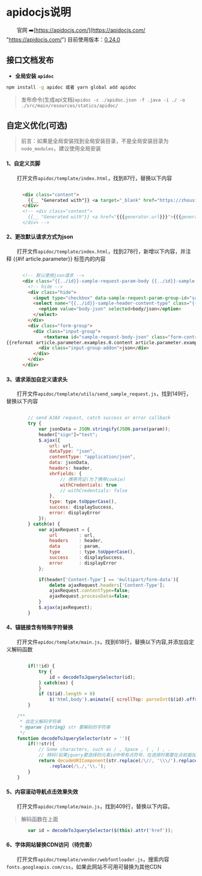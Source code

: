 # apidocjs说明

&emsp;&emsp;官网 ➡️[https://apidocjs.com/](https://apidocjs.com/ "https://apidocjs.com/") 目前使用版本：[0.24.0](https://www.npmjs.com/package/apidoc?activeTab=versions)

## 接口文档发布
- **全局安装 `apidoc`**
```bash
npm install -g apidoc 或者 yarn global add apidoc
```

> 发布命令(生成api文档)`apidoc -c ./apidoc.json -f .java -i ./ -o ./src/main/resources/statics/apidoc/`

## 自定义优化(可选)
> 前言：如果是全局安装找到全局安装目录，不是全局安装目录为`node_modules`，建议使用全局安装

#### 1、自定义页脚
&emsp;&emsp;打开文件`apidoc/template/index.html`，找到87行，替换以下内容

```html

      <div class="content">
        {{__ "Generated with"}} <a target="_blank" href="https://zhousiwei.gitee.io/ibooks/">試毅-思伟</a> @{{{generator.name}}} {{{generator.version}}} - {{{generator.time}}}
      </div>
      <!-- <div class="content">
        {{__ "Generated with"}} <a href="{{{generator.url}}}">{{{generator.name}}}</a> {{{generator.version}}} - {{{generator.time}}}
      </div> -->

```

#### 2、更改默认请求方式为json
&emsp;&emsp;打开文件`apidoc/template/index.html`，找到278行，新增以下内容，并注释
{{#if article.parameter}} 标签内的内容

```html

      <!-- 默认使用json请求 -->
      <div class="{{../id}}-sample-request-param-body {{../id}}-sample-header-content-type-body">
        <!-- hide -->
        <div class="hide">
          <input type="checkbox" data-sample-request-param-group-id="sample-request-param-{{@index}}"  name="{{../id}}-sample-request-param" value="{{@index}}" class="sample-request-param sample-request-switch" checked/>
          <select name="{{../id}}-sample-header-content-type" class="{{../id}}-sample-request-param-select sample-header-content-type sample-header-content-type-switch">
            <option value="body-json" selected>body/json</option>
          </select>
        </div>
        <div class="form-group">
          <div class="input-group">
              <textarea id="sample-request-body-json" class="form-control sample-request-body" data-sample-request-body-group="sample-request-param-{{@./index}}" rows="6" style="OVERFLOW: visible" {{#if optional}}data-sample-request-param-optional="true"{{/if}}>
{{reformat article.parameter.examples.0.content article.parameter.examples.0.type}}</textarea>
            <div class="input-group-addon">json</div>
          </div>
        </div>
      </div>

```


#### 3、请求添加自定义请求头
&emsp;&emsp;打开文件`apidoc/template/utils/send_sample_request.js`，找到149行，替换以下内容

```javascript

        // send AJAX request, catch success or error callback
        try {
            var jsonData = JSON.stringify(JSON.parse(param));
            header["sign"]="test";
            $.ajax({
                url: url,
                dataType: "json",
                contentType: "application/json",
                data: jsonData,
                headers: header,
                xhrFields: {
                    // 携带凭证(为了携带cookie)
                    withCredentials: true
                    // withCredentials: false
                },
                type: type.toUpperCase(),
                success: displaySuccess,
                error: displayError
            });
        } catch(e) {
            var ajaxRequest = {
                url        : url,
                headers    : header,
                data       : param,
                type       : type.toUpperCase(),
                success    : displaySuccess,
                error      : displayError
            };

            if(header['Content-Type'] == 'multipart/form-data'){
                delete ajaxRequest.headers['Content-Type'];
                ajaxRequest.contentType=false;
                ajaxRequest.processData=false;
            }
            $.ajax(ajaxRequest);
        }
```

#### 4、锚链接含有特殊字符替换
&emsp;&emsp;打开文件`apidoc/template/main.js`，找到618行，替换以下内容,并添加自定义解码函数

```javascript

        if(!!id) {
            try {
                id = decodeToJquerySelector(id);
            } catch(ex) {
            }
            if ($(id).length > 0)
                $('html,body').animate({ scrollTop: parseInt($(id).offset().top) }, 0);
        }

    /**
     * 自定义解码字符串
     * @param {string} str 要解码的字符串
     */
    function decodeToJquerySelector(str = ''){
        if(!!str){
            // Some characters, such as / , Space , ( , ) , .
            // 转码(如果jquery要选择的元素id中带有点符号，在选择时需要在点前面加上1个反斜)
            return decodeURIComponent(str.replace(/\//, '\\\/').replace(/\s/g, "-").replace("(", "\\(").replace(")", "\\)"))
                .replace(/\./,'\\.');
        }
    }

```

#### 5、内容滚动导航点击效果失效
&emsp;&emsp;打开文件`apidoc/template/main.js`，找到409行，替换以下内容。
> 解码函数在上面

```javascript
        var id = decodeToJquerySelector($(this).attr('href'));
```


#### 6、字体网站替换CDN访问（待完善）
&emsp;&emsp;打开文件`apidoc/template/vendor/webfontloader.js`，搜索内容`fonts.googleapis.com/css`，如果此网站不可用可替换为其他CDN